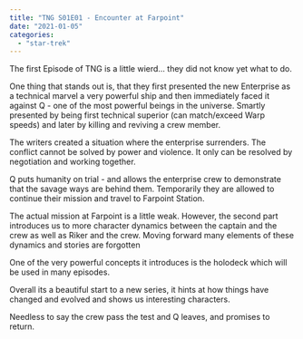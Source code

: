 ```yaml
---
title: "TNG S01E01 - Encounter at Farpoint"
date: "2021-01-05"
categories: 
  - "star-trek"
---
```


The first Episode of TNG is a little wierd... they did not know yet what to do.

One thing that stands out is, that they first presented the new Enterprise as a technical marvel a very powerful ship and then immediately faced it against Q - one of the most powerful beings in the universe. Smartly presented by being first technical superior (can match/exceed Warp speeds) and later by killing and reviving a crew member.

The writers created a situation where the enterprise surrenders. The conflict cannot be solved by power and violence. It only can be resolved by negotiation and working together.

Q puts humanity on trial - and allows the enterprise crew to demonstrate that the savage ways are behind them. Temporarily they are allowed to continue their mission and travel to Farpoint Station.

The actual mission at Farpoint is a little weak. However, the second part introduces us to more character dynamics between the captain and the crew as well as Riker and the crew. Moving forward many elements of these dynamics and stories are forgotten

One of the very powerful concepts it introduces is the holodeck which will be used in many episodes.

Overall its a beautiful start to a new series, it hints at how things have changed and evolved and shows us interesting characters.

Needless to say the crew pass the test and Q leaves, and promises to return.
